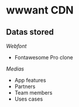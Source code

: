 # wwwant CDN

## Datas stored

*Webfont*

- Fontawesome Pro clone

*Medias*

- App features
- Partners
- Team members
- Uses cases



